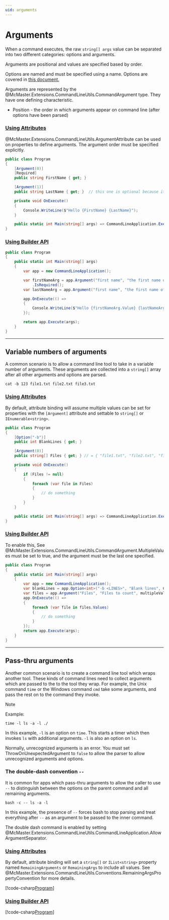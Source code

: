 ```yaml
---
uid: arguments
---
```


# Arguments

When a command executes, the raw `string[] args` value can be separated into two different categories: options and arguments.

Arguments are positional and values are specified based by order.

Options are named and must be specified using a name. Options are covered in [this document.](xref:options)

Arguments are represented by the @McMaster.Extensions.CommandLineUtils.CommandArgument type.
They have one defining characteristic.

* Position - the order in which arguments appear on command line (after options have been parsed)

### [Using Attributes](#tab/using-attributes)

@McMaster.Extensions.CommandLineUtils.ArgumentAttribute can be used on properties to define arguments.
The argument order must be specified explicitly.

```c#
public class Program
{
    [Argument(0)]
    [Required]
    public string FirstName { get; }

    [Argument(1)]
    public string LastName { get; }  // this one is optional because it doesn't have `[Required]`

    private void OnExecute()
    {
        Console.WriteLine($"Hello {FirstName} {LastName}");
    }

    public static int Main(string[] args) => CommandLineApplication.Execute<Program>(args);
}
```

### [Using Builder API](#tab/using-builder-api)

```c#
public class Program
{
    public static int Main(string[] args)
    {
        var app = new CommandLineApplication();

        var firstNameArg = app.Argument("first name", "the first name of the person")
            .IsRequired();
        var lastNameArg = app.Argument("first name", "the first name of the person");

        app.OnExecute(() =>
        {
            Console.WriteLine($"Hello {firstNameArg.Value} {lastNameArg.Value}");
        });

        return app.Execute(args);
    }
}
```

***

## Variable numbers of arguments

A common scenario is to allow a command line tool to take in a variable number of arguments.
These arguments are collected into a `string[]` array after all other arguments and options are parsed.

```
cat -b 123 file1.txt file2.txt file3.txt
```

### [Using Attributes](#tab/using-attributes)

By default, attribute binding will assume multiple values can be set for properties with the `[Argument]`
attribute and settable to `string[]` or `IEnumerable<string>`.

```c#
public class Program
{
    [Option("-b")]
    public int BlankLines { get; }

    [Argument(0)]
    public string[] Files { get; } // = { "file1.txt", "file2.txt", "file3.txt" }

    private void OnExecute()
    {
        if (Files != null)
        {
            foreach (var file in Files)
            {
                // do something
            }
        }
    }

    public static int Main(string[] args) => CommandLineApplication.Execute<Program>(args);
}
```

### [Using Builder API](#tab/using-builder-api)

To enable this, See @McMaster.Extensions.CommandLineUtils.CommandArgument.MultipleValues must be set to true,
and the argument must be the last one specified.

```c#
public class Program
{
    public static int Main(string[] args)
    {
        var app = new CommandLineApplication();
        var blankLines = app.Option<int>("-b <LINES>", "Blank lines", CommandOptionType.SingleValue);
        var files = app.Argument("Files", "Files to count", multipleValues: true);
        app.OnExecute(() =>
        {
            foreach (var file in files.Values)
            {
                // do something
            }
        });
        return app.Execute(args);
    }
}
```

***

## Pass-thru arguments

Another common scenario is to create a command line tool which wraps another tool. These kinds of command lines
need to collect arguments which are passed to the to the tool they wrap. For example, the Unix command `time`
or the Windows command `cmd` take some arguments, and pass the rest on to the command they invoke.

> [!NOTE]
> Example:
>
> ```
> time -l ls -a -l ./
> ```
>
> In this example, `-l` is an option on `time`. This starts a timer which then invokes `ls` with additional arguments.
> `-l` is also an option on `ls`.

Normally, unrecognized arguments is an error. You must set ThrowOnUnexpectedArgument to `false` to allow the parser
to allow unrecognized arguments and options.

### The double-dash convention `--`

It is common for apps which pass-thru arguments to allow the caller to use `--` to distinguish between the
options on the parent command and all remaining arguments.

```
bash -c -- ls -a -l
```

In this example, the presence of `--` forces bash to stop parsing and treat everything after `--` as an argument
to be passed to the inner command.

The double dash command is enabled by setting @McMaster.Extensions.CommandLineUtils.CommandLineApplication.AllowArgumentSeparator.

### [Using Attributes](#tab/using-attributes)

By default, attribute binding will set a `string[]` or `IList<string>` property named `RemainingArguments` or `RemainingArgs`
to include all values. See @McMaster.Extensions.CommandLineUtils.Conventions.RemainingArgsPropertyConvention for more details.

[!code-csharp[Program](../samples/passthru-args/attributes/Program.cs)]

### [Using Builder API](#tab/using-builder-api)

[!code-csharp[Program](../samples/passthru-args/builder-api/Program.cs)]
